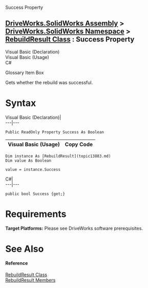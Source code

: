 Success Property   
  
[DriveWorks.SolidWorks Assembly](topic13342.md) > [DriveWorks.SolidWorks Namespace](topic13345.md) > [RebuildResult Class](topic13883.md) : Success Property  
---  
  
Visual Basic (Declaration)    
Visual Basic (Usage)    
C# 

Glossary Item Box

Gets whether the rebuild was successful. 

# Syntax

Visual Basic (Declaration)|   
---|---  
      
    
    Public ReadOnly Property Success As Boolean  
  
Visual Basic (Usage)| Copy Code  
---|---  
      
    
    Dim instance As [RebuildResult](topic13883.md)
    Dim value As Boolean
     
    value = instance.Success  
  
C#|   
---|---  
      
    
    public bool Success {get;}  
  
# Requirements

**Target Platforms:** Please see DriveWorks software prerequisites.

# See Also

#### Reference

[RebuildResult Class](topic13883.md)   
[RebuildResult Members](topic13884.md)


